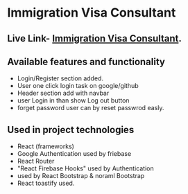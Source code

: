 # Immigration Visa Consultant

## Live Link- [Immigration Visa Consultant](https://immigration-visa-consultant.web.app/).

## Available features and functionality
* Login/Register section added.
* User one click login task on google/github
* Header section add with navbar 
* user Login in than show Log out button
* forget password user can by reset passwrod easly.

## Used in project technologies 
* React (frameworks)
* Google Authentication used by friebase
* React Router
* "React Firebase Hooks" used by Authentication
* used by React Bootstrap & noraml Bootstrap
* React toastify used.




